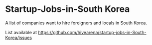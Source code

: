# Startup-Jobs-in-South Korea
A list of companies want to hire foreigners and locals in South Korea. 

List available at https://github.com/hivearena/startup-jobs-in-South-Korea/issues
